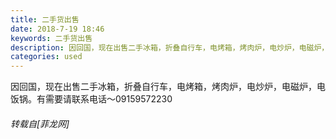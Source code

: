 ```yaml
---
title: 二手货出售
date: 2018-7-19 18:46
keywords: 二手货出售
description: 因回国，现在出售二手冰箱，折叠自行车，电烤箱，烤肉炉，电炒炉，电磁炉，电饭锅。有需要请联系电话～09159572230
categories: used
---
```

<td class="t_f" id="postmessage_1529866">

因回国，现在出售二手冰箱，折叠自行车，电烤箱，烤肉炉，电炒炉，电磁炉，电饭锅。有需要请联系电话～09159572230</td>
###### 转载自[菲龙网]